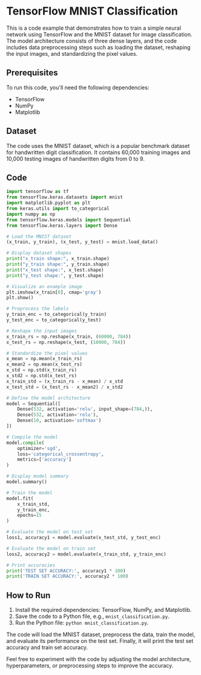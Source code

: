# TensorFlow MNIST Classification

This is a code example that demonstrates how to train a simple neural network using TensorFlow and the MNIST dataset for image classification. The model architecture consists of three dense layers, and the code includes data preprocessing steps such as loading the dataset, reshaping the input images, and standardizing the pixel values.

## Prerequisites

To run this code, you'll need the following dependencies:

- TensorFlow
- NumPy
- Matplotlib

## Dataset

The code uses the MNIST dataset, which is a popular benchmark dataset for handwritten digit classification. It contains 60,000 training images and 10,000 testing images of handwritten digits from 0 to 9.

## Code

```python
import tensorflow as tf
from tensorflow.keras.datasets import mnist
import matplotlib.pyplot as plt
from keras.utils import to_categorical
import numpy as np
from tensorflow.keras.models import Sequential
from tensorflow.keras.layers import Dense

# Load the MNIST dataset
(x_train, y_train), (x_test, y_test) = mnist.load_data()

# Display dataset shapes
print("x_train shape:", x_train.shape)
print("y_train shape:", y_train.shape)
print("x_test shape:", x_test.shape)
print("y_test shape:", y_test.shape)

# Visualize an example image
plt.imshow(x_train[0], cmap='gray')
plt.show()

# Preprocess the labels
y_train_enc = to_categorical(y_train)
y_test_enc = to_categorical(y_test)

# Reshape the input images
x_train_rs = np.reshape(x_train, (60000, 784))
x_test_rs = np.reshape(x_test, (10000, 784))

# Standardize the pixel values
x_mean = np.mean(x_train_rs)
x_mean2 = np.mean(x_test_rs)
x_std = np.std(x_train_rs)
x_std2 = np.std(x_test_rs)
x_train_std = (x_train_rs - x_mean) / x_std
x_test_std = (x_test_rs - x_mean2) / x_std2

# Define the model architecture
model = Sequential([
    Dense(532, activation='relu', input_shape=(784,)),
    Dense(532, activation='relu'),
    Dense(10, activation='softmax')
])

# Compile the model
model.compile(
    optimizer='sgd',
    loss='categorical_crossentropy',
    metrics=['accuracy']
)

# Display model summary
model.summary()

# Train the model
model.fit(
    x_train_std,
    y_train_enc,
    epochs=15
)

# Evaluate the model on test set
loss1, accuracy1 = model.evaluate(x_test_std, y_test_enc)

# Evaluate the model on train set
loss2, accuracy2 = model.evaluate(x_train_std, y_train_enc)

# Print accuracies
print('TEST SET ACCURACY:', accuracy1 * 100)
print('TRAIN SET ACCURACY:', accuracy2 * 100)
```

## How to Run

1. Install the required dependencies: TensorFlow, NumPy, and Matplotlib.
2. Save the code to a Python file, e.g., `mnist_classification.py`.
3. Run the Python file: `python mnist_classification.py`.

The code will load the MNIST dataset, preprocess the data, train the model, and evaluate its performance on the test set. Finally, it will print the test set accuracy and train set accuracy.

Feel free to experiment with the code by adjusting the model architecture, hyperparameters, or preprocessing steps to improve the accuracy.
